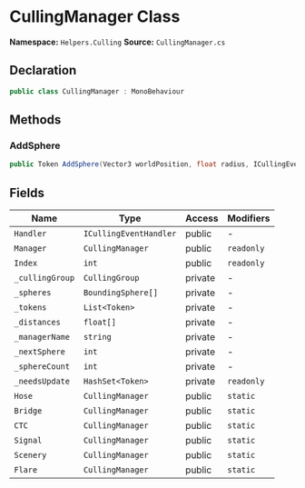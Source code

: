 # CullingManager Class

**Namespace:** `Helpers.Culling`
**Source:** `CullingManager.cs`

## Declaration

```csharp
public class CullingManager : MonoBehaviour
```

## Methods

### AddSphere

```csharp
public Token AddSphere(Vector3 worldPosition, float radius, ICullingEventHandler handler)
```

## Fields

| Name | Type | Access | Modifiers |
|------|------|--------|-----------|
| `Handler` | `ICullingEventHandler` | public | - |
| `Manager` | `CullingManager` | public | `readonly` |
| `Index` | `int` | public | `readonly` |
| `_cullingGroup` | `CullingGroup` | private | - |
| `_spheres` | `BoundingSphere[]` | private | - |
| `_tokens` | `List<Token>` | private | - |
| `_distances` | `float[]` | private | - |
| `_managerName` | `string` | private | - |
| `_nextSphere` | `int` | private | - |
| `_sphereCount` | `int` | private | - |
| `_needsUpdate` | `HashSet<Token>` | private | `readonly` |
| `Hose` | `CullingManager` | public | `static` |
| `Bridge` | `CullingManager` | public | `static` |
| `CTC` | `CullingManager` | public | `static` |
| `Signal` | `CullingManager` | public | `static` |
| `Scenery` | `CullingManager` | public | `static` |
| `Flare` | `CullingManager` | public | `static` |

